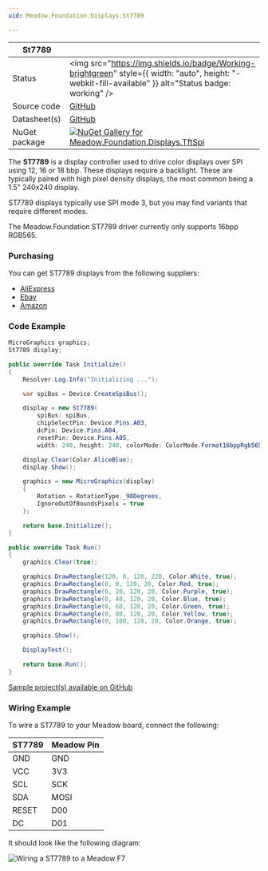 ```yaml
---
uid: Meadow.Foundation.Displays.St7789

---
```


| St7789 | |
|--------|--------|
| Status | <img src="https://img.shields.io/badge/Working-brightgreen" style={{ width: "auto", height: "-webkit-fill-available" }} alt="Status badge: working" /> |
| Source code | [GitHub](https://github.com/WildernessLabs/Meadow.Foundation/tree/main/Source/Meadow.Foundation.Peripherals/Displays.TftSpi) |
| Datasheet(s) | [GitHub](https://github.com/WildernessLabs/Meadow.Foundation/tree/main/Source/Meadow.Foundation.Peripherals/Displays.TftSpi/Datasheet) |
| NuGet package | <a href="https://www.nuget.org/packages/Meadow.Foundation.Displays.TftSpi/" target="_blank"><img src="https://img.shields.io/nuget/v/Meadow.Foundation.Displays.TftSpi.svg?label=Meadow.Foundation.Displays.TftSpi" alt="NuGet Gallery for Meadow.Foundation.Displays.TftSpi" /></a> |

The **ST7789** is a display controller used to drive color displays over SPI using 12, 16 or 18 bbp. These displays require a backlight. These are typically paired with high pixel density displays, the most common being a 1.5" 240x240 display.

ST7789 displays typically use SPI mode 3, but you may find variants that require different modes.

The Meadow.Foundation ST7789 driver currently only supports 16bpp RGB565.

### Purchasing

You can get ST7789 displays from the following suppliers:

* [AliExpress](https://www.aliexpress.com/item/32880846744.html?src=google&src=google&albch=shopping&acnt=494-037-6276&isdl=y&slnk=&plac=&mtctp=&albbt=Google_7_shopping&aff_platform=google&aff_short_key=UneMJZVf&&albagn=888888&albcp=7386552844&albag=80241711349&trgt=539263010115&crea=en32880846744&netw=u&device=c&gclid=CjwKCAiA_MPuBRB5EiwAHTTvMVIDoaCOAdZ1ZLqQo8NbMrvi3cFQ7ODW4--DtZpMFRh41rKjV1cbqRoCDHgQAvD_BwE&gclsrc=aw.ds)
* [Ebay](https://ebay.to/2pokpFE)
* [Amazon](https://www.amazon.com/MakerFocus-Display-1-3inch-Interface-Routines/dp/B07P9X3L7M/ref=sr_1_1?keywords=ST7789&qid=1574063790&sr=8-1)

### Code Example

```csharp
MicroGraphics graphics;
St7789 display;

public override Task Initialize()
{
    Resolver.Log.Info("Initializing ...");

    var spiBus = Device.CreateSpiBus();

    display = new St7789(
        spiBus: spiBus,
        chipSelectPin: Device.Pins.A03,
        dcPin: Device.Pins.A04,
        resetPin: Device.Pins.A05,
        width: 240, height: 240, colorMode: ColorMode.Format16bppRgb565);

    display.Clear(Color.AliceBlue);
    display.Show();

    graphics = new MicroGraphics(display)
    {
        Rotation = RotationType._90Degrees,
        IgnoreOutOfBoundsPixels = true
    };

    return base.Initialize();
}

public override Task Run()
{
    graphics.Clear(true);

    graphics.DrawRectangle(120, 0, 120, 220, Color.White, true);
    graphics.DrawRectangle(0, 0, 120, 20, Color.Red, true);
    graphics.DrawRectangle(0, 20, 120, 20, Color.Purple, true);
    graphics.DrawRectangle(0, 40, 120, 20, Color.Blue, true);
    graphics.DrawRectangle(0, 60, 120, 20, Color.Green, true);
    graphics.DrawRectangle(0, 80, 120, 20, Color.Yellow, true);
    graphics.DrawRectangle(0, 100, 120, 20, Color.Orange, true);

    graphics.Show();

    DisplayTest();

    return base.Run();
}

```

[Sample project(s) available on GitHub](https://github.com/WildernessLabs/Meadow.Foundation/tree/main/Source/Meadow.Foundation.Peripherals/Displays.TftSpi/Samples/ST7789_Sample)

### Wiring Example

 To wire a ST7789 to your Meadow board, connect the following:

| ST7789  | Meadow Pin |
|---------|------------|
| GND     | GND        |
| VCC     | 3V3        |
| SCL     | SCK        |
| SDA     | MOSI       |
| RESET   | D00        |
| DC      | D01        |

It should look like the following diagram:

![Wiring a ST7789 to a Meadow F7](../../API_Assets/Meadow.Foundation.Displays.Tft.ST7789/ST7789_Fritzing.png)

